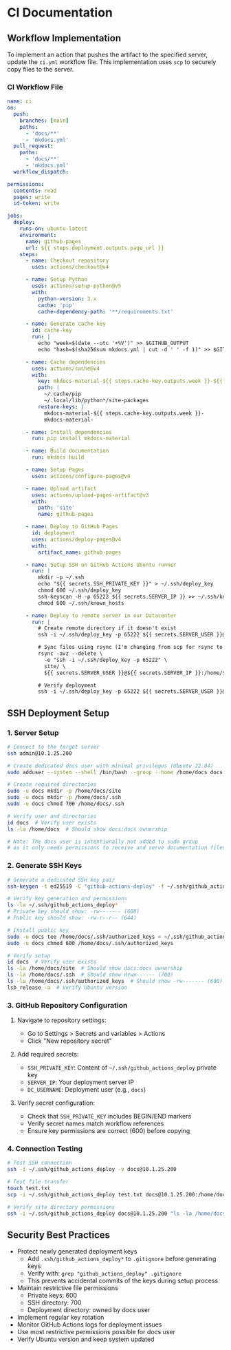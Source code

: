 # CI Documentation

## Workflow Implementation

To implement an action that pushes the artifact to the specified server, update the `ci.yml` workflow file. This implementation uses `scp` to securely copy files to the server.

### CI Workflow File

```yaml
name: ci
on:
  push:
    branches: [main]
    paths:
      - 'docs/**'
      - 'mkdocs.yml'
  pull_request:
    paths:
      - 'docs/**'
      - 'mkdocs.yml'
  workflow_dispatch:

permissions:
  contents: read
  pages: write
  id-token: write

jobs:
  deploy:
    runs-on: ubuntu-latest
    environment:
      name: github-pages
      url: ${{ steps.deployment.outputs.page_url }}
    steps:
      - name: Checkout repository
        uses: actions/checkout@v4

      - name: Setup Python
        uses: actions/setup-python@v5
        with:
          python-version: 3.x
          cache: 'pip'
          cache-dependency-path: '**/requirements.txt'

      - name: Generate cache key
        id: cache-key
        run: |
          echo "week=$(date --utc '+%V')" >> $GITHUB_OUTPUT
          echo "hash=$(sha256sum mkdocs.yml | cut -d ' ' -f 1)" >> $GITHUB_OUTPUT

      - name: Cache dependencies
        uses: actions/cache@v4
        with:
          key: mkdocs-material-${{ steps.cache-key.outputs.week }}-${{ steps.cache-key.outputs.hash }}
          path: |
            ~/.cache/pip
            ~/.local/lib/python*/site-packages
          restore-keys: |
            mkdocs-material-${{ steps.cache-key.outputs.week }}-
            mkdocs-material-

      - name: Install dependencies
        run: pip install mkdocs-material

      - name: Build documentation
        run: mkdocs build

      - name: Setup Pages
        uses: actions/configure-pages@v4

      - name: Upload artifact
        uses: actions/upload-pages-artifact@v3
        with:
          path: 'site'
          name: github-pages

      - name: Deploy to GitHub Pages
        id: deployment
        uses: actions/deploy-pages@v4
        with:
          artifact_name: github-pages

      - name: Setup SSH on GitHub Actions Ubuntu runner
        run: |
          mkdir -p ~/.ssh
          echo "${{ secrets.SSH_PRIVATE_KEY }}" > ~/.ssh/deploy_key
          chmod 600 ~/.ssh/deploy_key
          ssh-keyscan -H -p 65222 ${{ secrets.SERVER_IP }} >> ~/.ssh/known_hosts
          chmod 600 ~/.ssh/known_hosts

      - name: Deploy to remote server in our Datacenter
        run: |
          # Create remote directory if it doesn't exist
          ssh -i ~/.ssh/deploy_key -p 65222 ${{ secrets.SERVER_USER }}@${{ secrets.SERVER_IP }} "mkdir -p /home/${{ secrets.SERVER_USER }}/site"

          # Sync files using rsync (I'm changing from scp for rsync to use diff updates)
          rsync -avz --delete \
            -e "ssh -i ~/.ssh/deploy_key -p 65222" \
            site/ \
            ${{ secrets.SERVER_USER }}@${{ secrets.SERVER_IP }}:/home/${{ secrets.SERVER_USER }}/site/

          # Verify deployment
          ssh -i ~/.ssh/deploy_key -p 65222 ${{ secrets.SERVER_USER }}@${{ secrets.SERVER_IP }} "ls -la /home/${{ secrets.SERVER_USER }}/site"
```

## SSH Deployment Setup

### 1. Server Setup

```bash
# Connect to the target server
ssh admin@10.1.25.200

# Create dedicated docs user with minimal privileges (Ubuntu 22.04)
sudo adduser --system --shell /bin/bash --group --home /home/docs docs

# Create required directories
sudo -u docs mkdir -p /home/docs/site
sudo -u docs mkdir -p /home/docs/.ssh
sudo -u docs chmod 700 /home/docs/.ssh

# Verify user and directories
id docs  # Verify user exists
ls -la /home/docs  # Should show docs:docs ownership

# Note: The docs user is intentionally not added to sudo group
# as it only needs permissions to receive and serve documentation files
```

### 2. Generate SSH Keys

```sh
# Generate a dedicated SSH key pair
ssh-keygen -t ed25519 -C "github-actions-deploy" -f ~/.ssh/github_actions_deploy

# Verify key generation and permissions
ls -la ~/.ssh/github_actions_deploy*
# Private key should show: -rw------- (600)
# Public key should show: -rw-r--r-- (644)

# Install public key
sudo -u docs tee /home/docs/.ssh/authorized_keys < ~/.ssh/github_actions_deploy.pub
sudo -u docs chmod 600 /home/docs/.ssh/authorized_keys

# Verify setup
id docs  # Verify user exists
ls -la /home/docs/site  # Should show docs:docs ownership
ls -la /home/docs/.ssh  # Should show drwx------ (700)
ls -la /home/docs/.ssh/authorized_keys  # Should show -rw------- (600)
lsb_release -a  # Verify Ubuntu version
```

### 3. GitHub Repository Configuration

1. Navigate to repository settings:
   - Go to Settings > Secrets and variables > Actions
   - Click "New repository secret"

2. Add required secrets:
   - `SSH_PRIVATE_KEY`: Content of `~/.ssh/github_actions_deploy` private key
   - `SERVER_IP`: Your deployment server IP
   - `DC_USERNAME`: Deployment user (e.g., `docs`)

3. Verify secret configuration:
   - Check that `SSH_PRIVATE_KEY` includes BEGIN/END markers
   - Verify secret names match workflow references
   - Ensure key permissions are correct (600) before copying

### 4. Connection Testing

```bash
# Test SSH connection
ssh -i ~/.ssh/github_actions_deploy -v docs@10.1.25.200

# Test file transfer
touch test.txt
scp -i ~/.ssh/github_actions_deploy test.txt docs@10.1.25.200:/home/docs/site/

# Verify site directory permissions
ssh -i ~/.ssh/github_actions_deploy docs@10.1.25.200 "ls -la /home/docs/site"
```

## Security Best Practices

- Protect newly generated deployment keys
  - Add `.ssh/github_actions_deploy*` to `.gitignore` before generating keys
  - Verify with: `grep "github_actions_deploy" .gitignore`
  - This prevents accidental commits of the keys during setup process
- Maintain restrictive file permissions
  - Private keys: 600
  - SSH directory: 700
  - Deployment directory: owned by docs user
- Implement regular key rotation
- Monitor GitHub Actions logs for deployment issues
- Use most restrictive permissions possible for docs user
- Verify Ubuntu version and keep system updated
